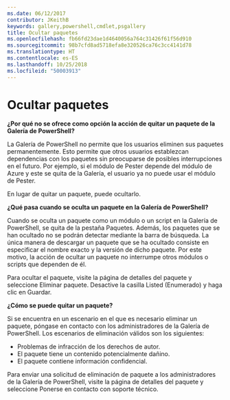 ```yaml
---
ms.date: 06/12/2017
contributor: JKeithB
keywords: gallery,powershell,cmdlet,psgallery
title: Ocultar paquetes
ms.openlocfilehash: fb66fd23dae1d4640056a764c31426f61f56d910
ms.sourcegitcommit: 98b7cfd8ad5718efa8e320526ca76c3cc4141d78
ms.translationtype: HT
ms.contentlocale: es-ES
ms.lasthandoff: 10/25/2018
ms.locfileid: "50003913"
---
```

# <a name="unlisting-packages"></a>Ocultar paquetes

**¿Por qué no se ofrece como opción la acción de quitar un paquete de la Galería de PowerShell?**

La Galería de PowerShell no permite que los usuarios eliminen sus paquetes permanentemente.
Esto permite que otros usuarios establezcan dependencias con los paquetes sin preocuparse de posibles interrupciones en el futuro.
Por ejemplo, si el módulo de Pester depende del módulo de Azure y este se quita de la Galería, el usuario ya no puede usar el módulo de Pester.

En lugar de quitar un paquete, puede ocultarlo.

**¿Qué pasa cuando se oculta un paquete en la Galería de PowerShell?**

Cuando se oculta un paquete como un módulo o un script en la Galería de PowerShell, se quita de la pestaña Paquetes. Además, los paquetes que se han ocultado no se podrán detectar mediante la barra de búsqueda.
La única manera de descargar un paquete que se ha ocultado consiste en especificar el nombre exacto y la versión de dicho paquete.
Por este motivo, la acción de ocultar un paquete no interrumpe otros módulos o scripts que dependen de él.

Para ocultar el paquete, visite la página de detalles del paquete y seleccione Eliminar paquete. Desactive la casilla Listed (Enumerado) y haga clic en Guardar.

**¿Cómo se puede quitar un paquete?**

Si se encuentra en un escenario en el que es necesario eliminar un paquete, póngase en contacto con los administradores de la Galería de PowerShell.
Los escenarios de eliminación válidos son los siguientes:
- Problemas de infracción de los derechos de autor.
- El paquete tiene un contenido potencialmente dañino.
- El paquete contiene información confidencial.

Para enviar una solicitud de eliminación de paquete a los administradores de la Galería de PowerShell, visite la página de detalles del paquete y seleccione Ponerse en contacto con soporte técnico.
